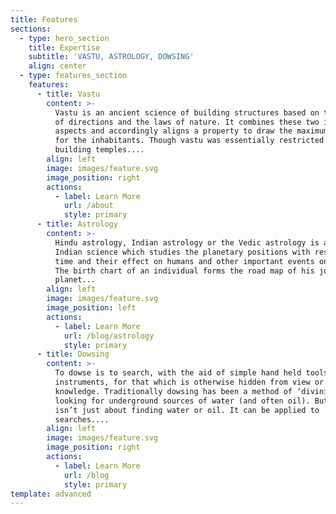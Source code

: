 ```yaml
---
title: Features
sections:
  - type: hero_section
    title: Expertise
    subtitle: 'VASTU, ASTROLOGY, DOWSING'
    align: center
  - type: features_section
    features:
      - title: Vastu
        content: >-
          Vastu is an ancient science of building structures based on the study
          of directions and the laws of nature. It combines these two important
          aspects and accordingly aligns a property to draw the maximum benefits
          for the inhabitants. Though vastu was essentially restricted to
          building temples.... 
        align: left
        image: images/feature.svg
        image_position: right
        actions:
          - label: Learn More
            url: /about
            style: primary
      - title: Astrology
        content: >-
          Hindu astrology, Indian astrology or the Vedic astrology is an ancient
          Indian science which studies the planetary positions with respect to
          time and their effect on humans and other important events on earth.
          The birth chart of an individual forms the road map of his journey on
          planet... 
        align: left
        image: images/feature.svg
        image_position: left
        actions:
          - label: Learn More
            url: /blog/astrology
            style: primary
      - title: Dowsing
        content: >-
          To dowse is to search, with the aid of simple hand held tools or
          instruments, for that which is otherwise hidden from view or
          knowledge. Traditionally dowsing has been a method of ‘divining’ or
          looking for underground sources of water (and often oil). But dowsing
          isn’t just about finding water or oil. It can be applied to
          searches.... 
        align: left
        image: images/feature.svg
        image_position: right
        actions:
          - label: Learn More
            url: /blog
            style: primary
template: advanced
---
```

